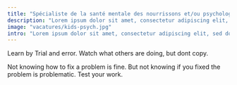 ```yaml
---
title: "Spécialiste de la santé mentale des nourrissons et/ou psychologue pour enfants"
description: "Lorem ipsum dolor sit amet, consectetur adipiscing elit, sed do eiusmod tempor incididunt ut labore et dolore magna aliqua."
image: "vacatures/kids-psych.jpg"
intro: "Lorem ipsum dolor sit amet, consectetur adipiscing elit, sed do eiusmod tempor incididunt ut labore et dolore magna aliqua. Ut enim ad minim veniam, quis nostrud exercitation ullamco laboris nisi ut aliquip ex ea commodo consequat."
---
```


Learn by Trial and error. Watch what others are doing, but dont copy.

Not knowing how to fix a problem is fine. But not knowing if you fixed the
problem is problematic. Test your work.
